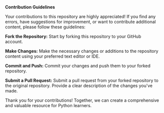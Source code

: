 **Contribution Guidelines**

Your contributions to this repository are highly appreciated! If you find any errors, have suggestions for improvement, or want to contribute additional content, please follow these guidelines:

**Fork the Repository:**
Start by forking this repository to your GitHub account.

**Make Changes:**
Make the necessary changes or additions to the repository content using your preferred text editor or IDE.

**Commit and Push:**
Commit your changes and push them to your forked repository.

**Submit a Pull Request:**
Submit a pull request from your forked repository to the original repository. Provide a clear description of the changes you've made.

Thank you for your contributions! Together, we can create a comprehensive and valuable resource for Python learners.
